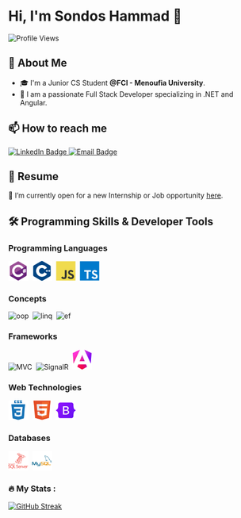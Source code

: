 # Hi, I'm Sondos Hammad 👋

![Profile Views](https://komarev.com/ghpvc/?username=Sondos-Sabry&color=blue)

## 🚀 About Me
 
- 🎓 I'm a Junior CS Student **@FCI - Menoufia University**.
- :telescope: I am a passionate Full Stack Developer specializing in .NET and Angular.

## 📫 How to reach me
<a href="https://www.linkedin.com/in/sondos-hammad">
    <img src="https://img.shields.io/badge/LinkedIn-blue?style=for-the-badge&logo=linkedin&logoColor=white" alt="LinkedIn Badge" width="70"/>
</a>
<a href="mailto:sondoshammad2002@gmail.com">
    <img src="https://img.shields.io/badge/Email-red?style=for-the-badge&logo=gmail&logoColor=white" alt="Email Badge" width="50"/>
</a>

## 📄 Resume
📂 I’m currently open for a new Internship or Job opportunity [here](https://drive.google.com/drive/folders/1ncc5vN8ps_gEvcjhWgVf5fWP3x7plpvs?usp=sharing).

## 🛠 Programming Skills & Developer Tools

### Programming Languages
<img src="https://github.com/devicons/devicon/blob/master/icons/csharp/csharp-original.svg" title="csharp" alt="csharp" width="40" height="40"/>&nbsp;
<img src="https://github.com/devicons/devicon/blob/master/icons/cplusplus/cplusplus-plain.svg" title="cplusplus" alt="cplusplus" width="40" height="40"/>&nbsp;
<img src="https://github.com/devicons/devicon/blob/master/icons/javascript/javascript-original.svg" title="JavaScript" alt="JavaScript" width="40" height="40"/>&nbsp;
<img src="https://github.com/devicons/devicon/blob/master/icons/typescript/typescript-original.svg" title="typeScript" alt="typeScript" width="40" height="40"/>&nbsp;

### Concepts
  <img src="https://th.bing.com/th/id/OIP.n1XwEEP5Ev6EbXJnB-4HGwHaHa?rs=1&pid=ImgDetMain" title="oop" alt="oop" width="40" height="40"/>&nbsp;
  <img src="https://th.bing.com/th/id/OIP.kFxlVSqn5USVEqDj6nXbUAAAAA?rs=1&pid=ImgDetMain" title="linq" alt="linq" width="40" height="40"/>&nbsp;
<img src="https://th.bing.com/th/id/R.59308815330e2d8da9133b2c18562f87?rik=CyBlCw%2fdaGn6PA&pid=ImgRaw&r=0" title="ef" alt="ef" width="40" height="40"/>&nbsp;


### Frameworks
<img src="https://www.csharp411.com/wp-content/uploads/2023/05/MVC-Logo-1.jpg" title="MVC" alt="MVC" width="40" height="40"/>&nbsp;
<img src="https://dignitas.digital/wp-content/uploads/2022/01/SignalR.jpg" title="SignalR" alt="SignalR" width="40" height="40"/>&nbsp;
<img src="https://github.com/devicons/devicon/blob/master/icons/angular/angular-original.svg"  title="angular" alt="angular" width="40" height="40"/>&nbsp;
 
### Web Technologies
  <img src="https://github.com/devicons/devicon/blob/master/icons/css3/css3-plain-wordmark.svg"  title="CSS3" alt="CSS" width="40" height="40"/>&nbsp;
  <img src="https://github.com/devicons/devicon/blob/master/icons/html5/html5-original.svg" title="HTML5" alt="HTML" width="40" height="40"/>&nbsp;
  <img src="https://github.com/devicons/devicon/blob/master/icons/bootstrap/bootstrap-original.svg" title="bootstrap" alt="bootstrap" width="40" height="40"/>&nbsp;
 
### Databases
<img src="https://github.com/devicons/devicon/blob/master/icons/microsoftsqlserver/microsoftsqlserver-plain-wordmark.svg" title="microsoftsqlserver"  alt="microsoftsqlserver" width="40" height="40"/>&nbsp;
<img src="https://github.com/devicons/devicon/blob/master/icons/mysql/mysql-original-wordmark.svg" title="MySQL"  alt="MySQL" width="40" height="40"/>&nbsp;

### :fire: My Stats :
[![GitHub Streak](http://github-readme-streak-stats.herokuapp.com?user=Sondos-Sabry&theme=dark&background=000000)](https://git.io/streak-stats)
